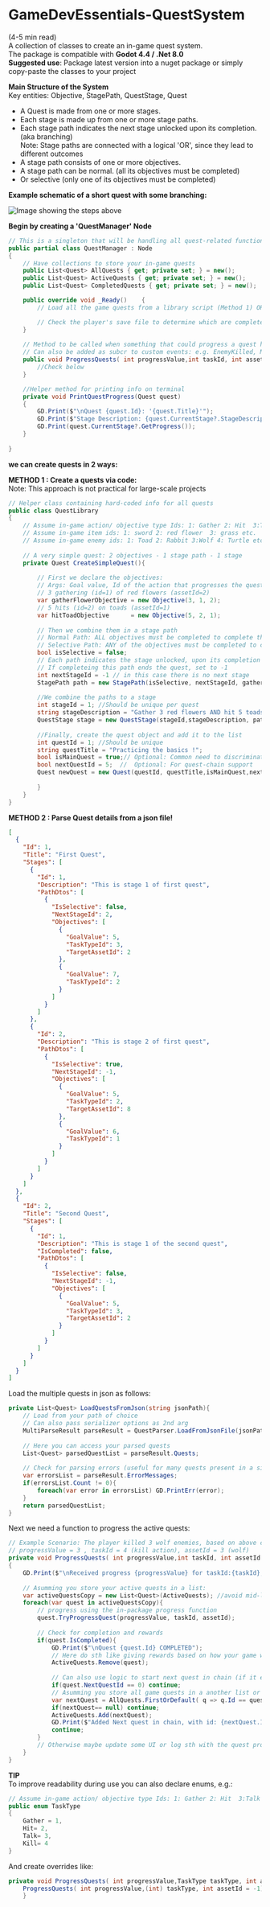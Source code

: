 # GameDevEssentials-QuestSystem  
(4-5 min read)  
A collection of classes to create an in-game quest system.  
The package is compatible with **Godot 4.4 / .Net 8.0**  
**Suggested use**: Package latest version into a nuget package or simply copy-paste the classes to your project

**Main Structure of the System**  
Key entities: Objective, StagePath, QuestStage, Quest
- A Quest is made from one or more stages.
- Each stage is made up from one or more stage paths.
- Each stage path indicates the next stage unlocked upon its completion. (aka branching)  
  Note: Stage paths are connected with a logical 'OR', since they lead to different outcomes  
- A stage path consists of one or more objectives.
- A stage path can be normal. (all its objectives must be completed)
- Or selective (only one of its objectives must be completed)

**Example schematic of a short quest with some branching:**

![Image showing the steps above](images/quest-sch.PNG)


**Begin by creating a 'QuestManager' Node**  

```csharp
// This is a singleton that will be handling all quest-related functionality
public partial class QuestManager : Node
{
    // Have collections to store your in-game quests
    public List<Quest> AllQuests { get; private set; } = new();
    public List<Quest> ActiveQuests { get; private set; } = new();
    public List<Quest> CompletedQuests { get; private set; } = new();

    public override void _Ready()    {
        // Load all the game quests from a library script (Method 1) OR from a JSON (Method 2) in the AllQuests list

        // Check the player's save file to determine which are completed, which are active, their exact progress etc
    }
    
    // Method to be called when something that could progress a quest happens
    // Can also be added as subcr to custom events: e.g. EnemyKilled, MapUnlocked, AreaDiscovered etc.
    public void ProgressQuests( int progressValue,int taskId, int assetId = -1) {
        //Check below
    }

    //Helper method for printing info on terminal
    private void PrintQuestProgress(Quest quest)
    {
        GD.Print($"\nQuest {quest.Id}: '{quest.Title}'");
        GD.Print($"Stage Description: {quest.CurrentStage?.StageDescription}");
        GD.Print(quest.CurrentStage?.GetProgress());
    }
    
}
```

**we can create quests in 2 ways:**   

**METHOD 1 : Create a quests via code:**   
Note: This approach is not practical for large-scale projects

```csharp
// Helper class containing hard-coded info for all quests
public class QuestLibrary
{
    // Assume in-game action/ objective type Ids: 1: Gather 2: Hit  3:Talk  4: Kill etc.
    // Assume in-game item ids: 1: sword 2: red flower  3: grass etc.
    // Assume in-game enemy ids: 1: Toad 2: Rabbit 3:Wolf 4: Turtle etc.
    
    // A very simple quest: 2 objectives - 1 stage path - 1 stage
    private Quest CreateSimpleQuest(){
        
        // First we declare the objectives:
        // Args: Goal value, Id of the action that progresses the quest, asset affected
        // 3 gathering (id=1) of red flowers (assetId=2)
        var gatherFlowerObjective = new Objective(3, 1, 2);
        // 5 hits (id=2) on toads (assetId=1)
        var hitToadObjective      = new Objective(5, 2, 1);
    
        // Then we combine them in a stage path
        // Normal Path: ALL objectives must be completed to complete the path.
        // Selective Path: ANY of the objectives must be completed to complete the path.
        bool isSelective = false;
        // Each path indicates the stage unlocked, upon its completion
        // If completeing this path ends the quest, set to -1
        int nextStageId = -1 // in this case there is no next stage
        StagePath path = new StagePath(isSelective, nextStageId, gatherFlowerObjective,hitToadObjective)
        
        //We combine the paths to a stage
        int stageId = 1; //Should be unique per quest
        string stageDescription = "Gather 3 red flowers AND hit 5 toads";
        QuestStage stage = new QuestStage(stageId,stageDescription, path);
    
        //Finally, create the quest object and add it to the list
        int questId = 1; //Should be unique
        string questTitle = "Practicing the basics !";
        bool isMainQuest = true;// Optional: Common need to discriminate main and optional quests
        bool nextQuestId = 5;  //  Optional: For quest-chain support
        Quest newQuest = new Quest(questId, questTitle,isMainQuest,nextQuestId, stage);
    
        }
    }
}
```
**METHOD 2 : Parse Quest details from a json file!**
```json
[
  {
    "Id": 1,
    "Title": "First Quest",
    "Stages": [
      {
        "Id": 1,
        "Description": "This is stage 1 of first quest",
        "PathDtos": [
          {
            "IsSelective": false,
            "NextStageId": 2,
            "Objectives": [
              {
                "GoalValue": 5,
                "TaskTypeId": 3,
                "TargetAssetId": 2
              },
              {
                "GoalValue": 7,
                "TaskTypeId": 2
              }
            ]
          }
        ]
      },
      {
        "Id": 2,
        "Description": "This is stage 2 of first quest",
        "PathDtos": [
          {
            "IsSelective": true,
            "NextStageId": -1,
            "Objectives": [
              {
                "GoalValue": 5,
                "TaskTypeId": 2,
                "TargetAssetId": 8
              },
              {
                "GoalValue": 6,
                "TaskTypeId": 1
              }
            ]
          }
        ]
      }
    ]
  },
  {
    "Id": 2,
    "Title": "Second Quest",
    "Stages": [
      {
        "Id": 1,
        "Description": "This is stage 1 of the second quest",
        "IsCompleted": false,
        "PathDtos": [
          {
            "IsSelective": false,
            "NextStageId": -1,
            "Objectives": [
              {
                "GoalValue": 5,
                "TaskTypeId": 3,
                "TargetAssetId": 2
              }
            ]
          }
        ]
      }
    ]
  }
]
```
Load the multiple quests in json as follows:
```csharp
private List<Quest> LoadQuestsFromJson(string jsonPath){
    // Load from your path of choice
    // Can also pass serializer options as 2nd arg
    MultiParseResult parseResult = QuestParser.LoadFromJsonFile(jsonPath);
    
    // Here you can access your parsed quests
    List<Quest> parsedQuestList = parseResult.Quests;
    
    // Check for parsing errors (useful for many quests present in a single json)
    var errorsList = parseResult.ErrorMessages;
    if(errorsList.Count != 0){
        foreach(var error in errorsList) GD.PrintErr(error);
    }
    return parsedQuestList;
}
```

Next we need a function to progress the active quests:
```csharp
// Example Scenario: The player killed 3 wolf enemies, based on above convention:
// progressValue = 3 , taskId = 4 (kill action), assetId = 3 (wolf)
private void ProgressQuests( int progressValue,int taskId, int assetId = -1)
{
    GD.Print($"\nReceived progress {progressValue} for taskId:{taskId}, for asset: {assetId}");
    
    // Asumming you store your active quests in a list:
    var activeQuestsCopy = new List<Quest>(ActiveQuests); //avoid mid-loop deletion issues
    foreach(var quest in activeQuestsCopy){
        // progress using the in-package progress function
        quest.TryProgressQuest(progressValue, taskId, assetId);
        
        // Check for completion and rewards
        if(quest.IsCompleted){
            GD.Print($"\nQuest {quest.Id} COMPLETED");
            // Here do sth like giving rewards based on how your game works
            ActiveQuests.Remove(quest);
        
            // Can also use logic to start next quest in chain (if it exists)
            if(quest.NextQuestId == 0) continue;
            // Asumming you store all game quests in a another list or class:
            var nextQuest = AllQuests.FirstOrDefault( q => q.Id == quest.NextQuestId );
            if(nextQuest== null) continue;
            ActiveQuests.Add(nextQuest);
            GD.Print($"Added Next quest in chain, with id: {nextQuest.Id}");
            continue;
        }
        // Otherwise maybe update some UI or log sth with the quest progress
    }
}
```
**TIP**  
To improve readability during use you can also declare enums, e.g.:
```csharp
// Assume in-game action/ objective type Ids: 1: Gather 2: Hit  3:Talk  4: Kill etc.
public enum TaskType
{
    Gather = 1,
    Hit= 2,
    Talk= 3,
    Kill= 4
}
```
And create overrides like:
```csharp
private void ProgressQuests( int progressValue,TaskType taskType, int assetId = -1){
    ProgressQuests( int progressValue,(int) taskType, int assetId = -1)
    }
```

